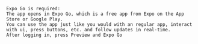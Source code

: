 `Expo Go is required: `
<br>
`The app opens in Expo Go, which is a free app from Expo on the App Store or Google Play.`
<br>
`You can use the app just like you would with an regular app, interact with ui, press buttons, etc. and follow updates in real-time.`
<br>
`After logging in, press Preview and Expo Go`

